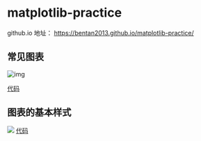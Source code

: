 # matplotlib-practice

github.io 地址： https://bentan2013.github.io/matplotlib-practice/

## 常见图表
![img](http://or45huni1.bkt.clouddn.com/18-6-19/26557776.jpg)

[代码](https://github.com/bentan2013/matplotlib-practice/blob/master/basic_graph_type.py)

## 图表的基本样式

![](http://or45huni1.bkt.clouddn.com/18-6-20/76738849.jpg)
[代码](https://github.com/bentan2013/matplotlib-practice/blob/master/graph_style.py)
